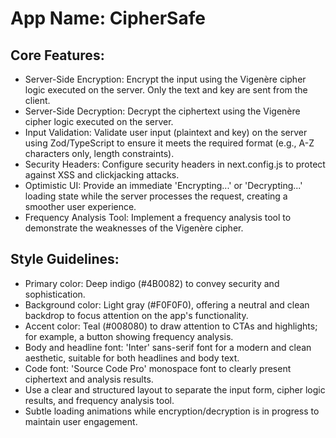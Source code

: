 # **App Name**: CipherSafe

## Core Features:

- Server-Side Encryption: Encrypt the input using the Vigenère cipher logic executed on the server. Only the text and key are sent from the client.
- Server-Side Decryption: Decrypt the ciphertext using the Vigenère cipher logic executed on the server.
- Input Validation: Validate user input (plaintext and key) on the server using Zod/TypeScript to ensure it meets the required format (e.g., A-Z characters only, length constraints).
- Security Headers: Configure security headers in next.config.js to protect against XSS and clickjacking attacks.
- Optimistic UI: Provide an immediate 'Encrypting...' or 'Decrypting...' loading state while the server processes the request, creating a smoother user experience.
- Frequency Analysis Tool: Implement a frequency analysis tool to demonstrate the weaknesses of the Vigenère cipher.

## Style Guidelines:

- Primary color: Deep indigo (#4B0082) to convey security and sophistication.
- Background color: Light gray (#F0F0F0), offering a neutral and clean backdrop to focus attention on the app's functionality.
- Accent color: Teal (#008080) to draw attention to CTAs and highlights; for example, a button showing frequency analysis.
- Body and headline font: 'Inter' sans-serif font for a modern and clean aesthetic, suitable for both headlines and body text.
- Code font: 'Source Code Pro' monospace font to clearly present ciphertext and analysis results.
- Use a clear and structured layout to separate the input form, cipher logic results, and frequency analysis tool.
- Subtle loading animations while encryption/decryption is in progress to maintain user engagement.